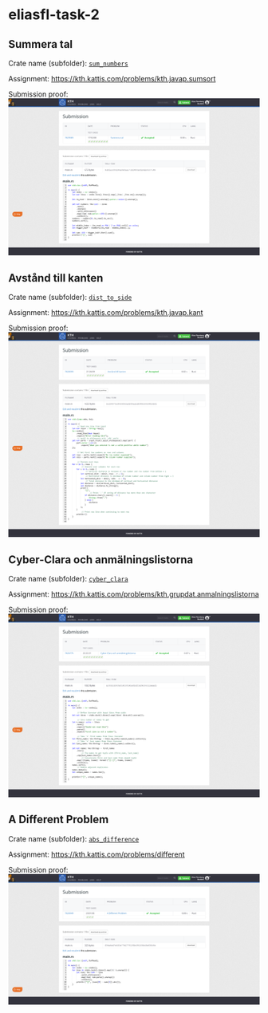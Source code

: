 # eliasfl-task-2

## Summera tal

Crate name (subfolder): [`sum_numbers`](sum_numbers/)

Assignment: https://kth.kattis.com/problems/kth.javap.sumsort

Submission proof:
![sum_numbers kattis screenshot](sum_numbers/proof.png)

## Avstånd till kanten

Crate name (subfolder): [`dist_to_side`](dist_to_side/)

Assignment: https://kth.kattis.com/problems/kth.javap.kant

Submission proof:
![dist_to_side kattis screenshot](dist_to_side/proof.png)

## Cyber-Clara och anmälningslistorna

Crate name (subfolder): [`cyber_clara`](cyber_clara/)

Assignment: https://kth.kattis.com/problems/kth.grupdat.anmalningslistorna

Submission proof:
![cyber_clara kattis screenshot](cyber_clara/proof.png)

## A Different Problem

Crate name (subfolder): [`abs_difference`](abs_difference/)

Assignment: https://kth.kattis.com/problems/different

Submission proof:
![abs_difference kattis screenshot](abs_difference/proof.png)
